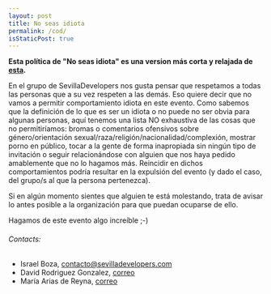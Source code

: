 ```yaml
---
layout: post
title: No seas idiota
permalink: /cod/
isStaticPost: true
---
```


__Esta política de "No seas idiota" es una version más corta y relajada de [esta](https://meta.wikimedia.org/wiki/Don%27t_be_a_jerk).__


En el grupo de SevillaDevelopers nos gusta pensar que respetamos a todas las personas que a su vez respeten a las demás. Eso quiere decir que no vamos a permitir comportamiento idiota en este evento. Como sabemos que la definición
de lo que es ser un idiota o no puede no ser obvia para algunas personas, aquí tenemos una lista NO exhaustiva de las cosas que no permitiríamos: bromas o comentarios ofensivos sobre
género/orientación sexual/raza/religión/nacionalidad/complexión, mostrar porno en público, tocar a la gente de forma inapropiada sin ningún tipo de invitación o seguir relacionándose con alguien que nos haya pedido
amablemente que no lo hagamos más. Reincidir en dichos comportamientos podría resultar en la expulsión del evento (y dado el caso, del grupo/s al que la persona pertenezca).

Si en algún momento sientes que alguien te está molestando, trata de avisar lo antes posible a la organización para que puedan ocuparse de ello.

Hagamos de este evento algo increíble ;-)


###### Contacts:

- Israel Boza, [contacto@sevilladevelopers.com](mailto:contacto@sevilladevelopers.com)
- David Rodriguez Gonzalez, [correo](mailto:davidrg131092@gmail.com)
- María Arias de Reyna, [correo](mailto:delawen@gmail.com)
